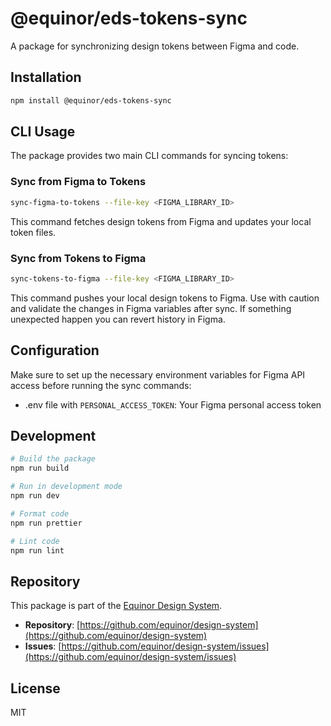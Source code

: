 # @equinor/eds-tokens-sync

A package for synchronizing design tokens between Figma and code.

## Installation

```bash
npm install @equinor/eds-tokens-sync
```

## CLI Usage

The package provides two main CLI commands for syncing tokens:

### Sync from Figma to Tokens

```bash
sync-figma-to-tokens --file-key <FIGMA_LIBRARY_ID>
```

This command fetches design tokens from Figma and updates your local token files.

### Sync from Tokens to Figma

```bash
sync-tokens-to-figma --file-key <FIGMA_LIBRARY_ID>
```

This command pushes your local design tokens to Figma. Use with caution and validate the changes in Figma variables after sync. If something unexpected happen you can revert history in Figma.


## Configuration

Make sure to set up the necessary environment variables for Figma API access before running the sync commands:

- .env file with `PERSONAL_ACCESS_TOKEN`: Your Figma personal access token

## Development

```bash
# Build the package
npm run build

# Run in development mode
npm run dev

# Format code
npm run prettier

# Lint code
npm run lint
```

## Repository

This package is part of the [Equinor Design System](https://eds.equinor.com).

- **Repository**: [https://github.com/equinor/design-system](https://github.com/equinor/design-system)
- **Issues**: [https://github.com/equinor/design-system/issues](https://github.com/equinor/design-system/issues)

## License

MIT